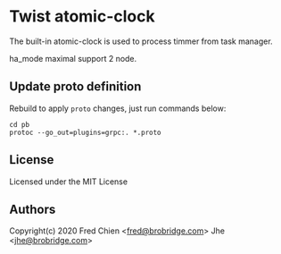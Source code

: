 # Twist atomic-clock 

The built-in atomic-clock  is used to process timmer  from task manager.

ha_mode maximal support 2 node.

## Update proto definition

Rebuild to apply `proto` changes, just run commands below:

```shell
cd pb
protoc --go_out=plugins=grpc:. *.proto
```

## License

Licensed under the MIT License

## Authors

Copyright(c) 2020 Fred Chien <<fred@brobridge.com>> Jhe <<jhe@brobridge.com>>
